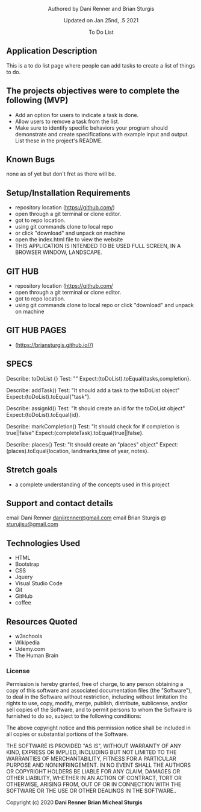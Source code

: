 
<div align="center">
</div>
<p align="center"> Authored by Dani Renner and Brian Sturgis</p>
<p align="center">Updated on Jan 25nd, .5 2021</p>
<p align="center">To Do List</p>

## Application Description
This is a to do list page where people can add tasks to create a list of things to do.

## The projects objectives were to complete the following (MVP)
- Add an option for users to indicate a task is done.
- Allow users to remove a task from the list.
- Make sure to identify specific behaviors your program should demonstrate and create specifications with example input and output. List these in the project's README.

## Known Bugs
none as of yet but don't fret as there will be.

## Setup/Installation Requirements
- repository location (https://github.com/)
- open through a git terminal or clone editor.
- got to repo location.
- using git commands clone to local repo
- or click "download" and unpack on machine
- open the index.html file to view the website
- THIS APPLICATION IS INTENDED TO BE USED FULL SCREEN, IN  A BROWSER WINDOW, LANDSCAPE.

## GIT HUB
- repository location (https://github.com/
- open through a git terminal or clone editor.
- got to repo location.
- using git commands clone to local repo or click "download" and unpack on machine

## GIT HUB PAGES 
- (https://briansturgis.github.io//)

## SPECS
Describe: toDoList {}
Test: ""
Expect:(toDoList).toEqual{tasks,completion}.

Describe: addTask()
Test: "It should add a task to the toDoList object"
Expect:(toDoList).toEqual{"task"}.

Describe: assignId()
Test: "It should create an id for the toDoList object"
Expect:(toDoList).toEqual{id}.

Describe: markCompletion()
Test: "It should check for if completion is true||false"
Expect:(completeTask).toEqual{true||false}.










Describe: places{}
Test: "It should create an "places" object"
Expect:(places).toEqual{location, landmarks,time of year, notes}.




## Stretch goals
- a complete understanding of the concepts used in this project


## Support and contact details
email Dani Renner <danijrenner@gmail.com>
email Brian Sturgis @ <sturujisu@gmail.com>

## Technologies Used
* HTML
* Bootstrap
* CSS
* Jquery
* Visual Studio Code
* Git
* GitHub
* coffee


## Resources Quoted
- w3schools
- Wikipedia
- Udemy.com
- The Human Brain

### License
Permission is hereby granted, free of charge, to any person obtaining a copy of this software and associated documentation files (the "Software"), to deal in the Software without restriction, including without limitation the rights to use, copy, modify, merge, publish, distribute, sublicense, and/or sell copies of the Software, and to permit persons to whom the Software is furnished to do so, subject to the following conditions:

The above copyright notice and this permission notice shall be included in all copies or substantial portions of the Software.

THE SOFTWARE IS PROVIDED "AS IS", WITHOUT WARRANTY OF ANY KIND, EXPRESS OR IMPLIED, INCLUDING BUT NOT LIMITED TO THE WARRANTIES OF MERCHANTABILITY, FITNESS FOR A PARTICULAR PURPOSE AND NONINFRINGEMENT. IN NO EVENT SHALL THE AUTHORS OR COPYRIGHT HOLDERS BE LIABLE FOR ANY CLAIM, DAMAGES OR OTHER LIABILITY, WHETHER IN AN ACTION OF CONTRACT, TORT OR OTHERWISE, ARISING FROM, OUT OF OR IN CONNECTION WITH THE SOFTWARE OR THE USE OR OTHER DEALINGS IN THE SOFTWARE..

Copyright (c) 2020 **Dani Renner** **Brian Micheal Sturgis**